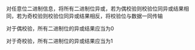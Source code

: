 对任意位二进制信息，将所有二进制位异或，若为偶校验则校验位同异或结果相同，若为奇校验则校验位同异或结果相反，将校验位与数据一同传输

对于偶校验，所有二进制位的异或结果应当为0

对于奇校验，所有二进制位的异或结果应当为1